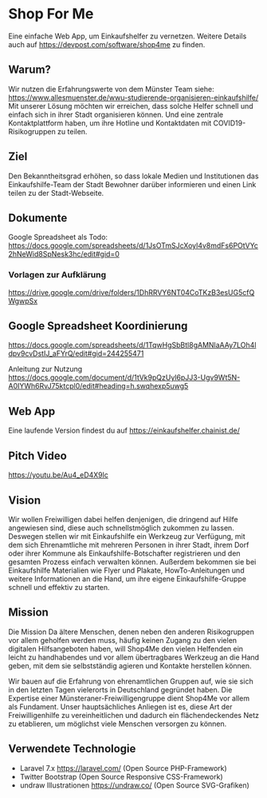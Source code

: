 # Shop For Me
Eine einfache Web App, um Einkaufshelfer zu vernetzen.
Weitere Details auch auf https://devpost.com/software/shop4me zu finden.

## Warum?
Wir nutzen die Erfahrungswerte von dem Münster Team
siehe: https://www.allesmuenster.de/wwu-studierende-organisieren-einkaufshilfe/
Mit unserer Lösung möchten wir erreichen, dass solche Helfer schnell und einfach sich in ihrer Stadt organisieren können. Und eine zentrale Kontaktplattform haben, um ihre Hotline und Kontaktdaten mit COVID19-Risikogruppen zu teilen.

## Ziel
Den Bekanntheitsgrad erhöhen, so dass lokale Medien und Institutionen das Einkaufshilfe-Team der Stadt Bewohner darüber informieren und einen Link teilen zu der Stadt-Webseite. 

## Dokumente
Google Spreadsheet als Todo: https://docs.google.com/spreadsheets/d/1JsOTmSJcXoyl4v8mdFs6POtVYc2hNeWid8SpNesk3hc/edit#gid=0

### Vorlagen zur Aufklärung
https://drive.google.com/drive/folders/1DhRRVY6NT04CoTKzB3esUG5cfQWgwpSx

## Google Spreadsheet Koordinierung
https://docs.google.com/spreadsheets/d/1TqwHgSbBtl8gAMNlaAAy7LOh4ldpv9cvDstIJ_aFYrQ/edit#gid=244255471

Anleitung zur Nutzung https://docs.google.com/document/d/1tVk9pQzUyl6pJJ3-Ugv9Wt5N-A0IYWh6RvJ75ktcpl0/edit#heading=h.swqhexp5uwg5

## Web App
Eine laufende Version findest du auf https://einkaufshelfer.chainist.de/

## Pitch Video
https://youtu.be/Au4_eD4X9lc

## Vision
Wir wollen Freiwilligen dabei helfen denjenigen, die dringend auf Hilfe angewiesen sind, diese auch schnellstmöglich zukommen zu lassen. Deswegen stellen wir mit Einkaufshilfe ein Werkzeug zur Verfügung, mit dem sich Ehrenamtliche mit mehreren Personen in ihrer Stadt, ihrem Dorf oder ihrer Kommune als Einkaufshilfe-Botschafter registrieren und den gesamten Prozess einfach verwalten können. Außerdem bekommen sie bei Einkaufshilfe Materialien wie Flyer und Plakate, HowTo-Anleitungen und weitere Informationen an die Hand, um ihre eigene Einkaufshilfe-Gruppe schnell und effektiv zu starten.

## Mission
Die Mission
Da ältere Menschen, denen neben den anderen Risikogruppen vor allem geholfen werden muss, häufig keinen Zugang zu den vielen digitalen Hilfsangeboten haben, will Shop4Me den vielen Helfenden ein leicht zu handhabendes und vor allem übertragbares Werkzeug an die Hand geben, mit dem sie selbstständig agieren und Kontakte herstellen können.

Wir bauen auf die Erfahrung von ehrenamtlichen Gruppen auf, wie sie sich in den letzten Tagen vielerorts in Deutschland gegründet haben. Die Expertise einer Münsteraner-Freiwilligengruppe dient Shop4Me vor allem als Fundament. Unser hauptsächliches Anliegen ist es, diese Art der Freiwilligenhilfe zu vereinheitlichen und dadurch ein flächendeckendes Netz zu etablieren, um möglichst viele Menschen versorgen zu können.

## Verwendete Technologie
- Laravel 7.x https://laravel.com/ (Open Source PHP-Framework)
- Twitter Bootstrap (Open Source Responsive CSS-Framework)
- undraw Illustrationen https://undraw.co/ (Open Source SVG-Grafiken)
